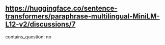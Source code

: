 ## https://huggingface.co/sentence-transformers/paraphrase-multilingual-MiniLM-L12-v2/discussions/7

contains_question: no